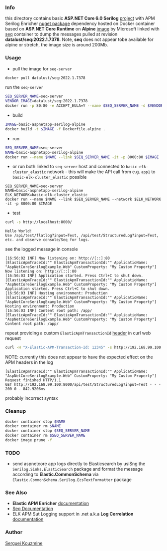 ### Info

this directory contains basic __ASP.NET Core 6.0 Serilog__ [project](https://github.com/jernejk/AspNetCoreSerilogExample/) with APM Serilog Enricher [nuget package](https://www.nuget.org/packages/Elastic.Apm.SerilogEnricher) dependency hosted on Docker container based on __ASP.NET Core Runtime__ on __Alpine__ [image](https://hub.docker.com/_/microsoft-dotnet-aspnet) by Microsoft linked with [seq](https://hub.docker.com/r/datalust/seq) container to dump the messages pulled at revision __datalust/seq:2022.1.7378__. 
Note, __seq__ does not appear tobe available for alpine or stretch, the image size is around 200Mb.

### Usage

* pull the image for `seq-server`
```sh
docker pull datalust/seq:2022.1.7378
```
run the `seq-server`
```sh
SEQ_SERVER_NAME=seq-server
VENDOR_IMAGE=datalust/seq:2022.1.7378
docker run -p 80:80 -e ACCEPT_EULA=Y --name $SEQ_SERVER_NAME -d $VENDOR_IMAGE
```
* build
```sh
IMAGE=basic-aspnetapp-serilog-alpine
docker build -t $IMAGE -f Dockerfile.alpine .
```
* run
```sh
SEQ_SERVER_NAME=seq-server
NAME=basic-aspnetapp-serilog-alpine
docker run --name $NAME --link $SEQ_SERVER_NAME -it -p 8000:80 $IMAGE
```
* or run both linked to `seq-server` host and connected to `basic-elk-cluster_elastic` network - this will make the API call from e.g. `app1` to `basic-elk-cluster_elastic` possible
```
SEQ_SERVER_NAME=seq-server
NAME=basic-aspnetapp-serilog-alpine
ELK_NETWORK=basic-elk-cluster_elastic
docker run --name $NAME --link $SEQ_SERVER_NAME --network $ELK_NETWORK -it -p 8000:80 $IMAGE
```



* test

```sh
curl -s http://localhost:8000/
```
```text
Hello World!
Use /api/test/flatlog?input=Test, /api/test/StructuredLog?input=Test, etc. and observe console/Seq for logs.
```
see the logged message in console

```text
[16:56:02 INF] Now listening on: http://[::]:80
[ElasticApmTraceId:"" ElasticApmTransactionId:"" ApplicatioName: "AspNetCoreSerilogExample.Web" CustomProperty: "My Custom Property"] Now listening on: http://[::]:80
[16:56:03 INF] Application started. Press Ctrl+C to shut down.
[ElasticApmTraceId:"" ElasticApmTransactionId:"" ApplicatioName: "AspNetCoreSerilogExample.Web" CustomProperty: "My Custom Property"] Application started. Press Ctrl+C to shut down.
[16:56:03 INF] Hosting environment: Production
[ElasticApmTraceId:"" ElasticApmTransactionId:"" ApplicatioName: "AspNetCoreSerilogExample.Web" CustomProperty: "My Custom Property"] Hosting environment: Production
[16:56:03 INF] Content root path: /app/
[ElasticApmTraceId:"" ElasticApmTransactionId:"" ApplicatioName: "AspNetCoreSerilogExample.Web" CustomProperty: "My Custom Property"] Content root path: /app/    
```
repeat providing a custom `ElasticApmTransactionId` [header](https://github.com/elastic/apm-agent-nodejs/issues/428) in curl web request
```sh
curl -H "X-Elastic-APM-Transaction-Id: 12345" -s http://192.168.99.100:8000/api/test/StructuredLog?input=Test
```
NOTE: currently this does not appear to have the expected effect on the APM headers in the log 

```text
[ElasticApmTraceId:"" ElasticApmTransactionId:"" ApplicatioName: "AspNetCoreSerilogExample.Web" CustomProperty: "My Custom Property"] Request finished HTTP/1.1
GET http://192.168.99.100:8000/api/test/StructuredLog?input=Test - - - 200 0 - 842.9206ms
```
probably incorrect syntax

### Cleanup
```sh
docker container stop $NAME
docker container rm $NAME
docker container stop $SEQ_SERVER_NAME
docker container rm $SEQ_SERVER_NAME
docker image prune -f
```
### TODO

  * send aspnetcore app logs directly to Elasticsearch by usiSng the `Serilog.Sinks.ElasticSearch` package and format the message according to __Elastic.CommonSchema__ via `Elastic.CommonSchema.Serilog.EcsTextFormatter` package 

### See Also

  * __Elastic APM Enricher__ [documentation](https://www.elastic.co/guide/en/apm/agent/dotnet/current/serilog.html#serilog)
  * [Seq Documentation](https://docs.datalust.co/docs/getting-started-with-docker)
  * ELK APM Sut Logging support in .net a.k.a __Log Correlation__ [documentation](https://www.elastic.co/guide/en/apm/agent/dotnet/master/log-correlation.html)

### Author
[Serguei Kouzmine](kouzmine_serguei@yahoo.com)
